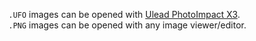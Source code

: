 `.UFO` images can be opened with [Ulead PhotoImpact X3](http://www.corel.com/).  
`.PNG` images can be opened with any image viewer/editor.
